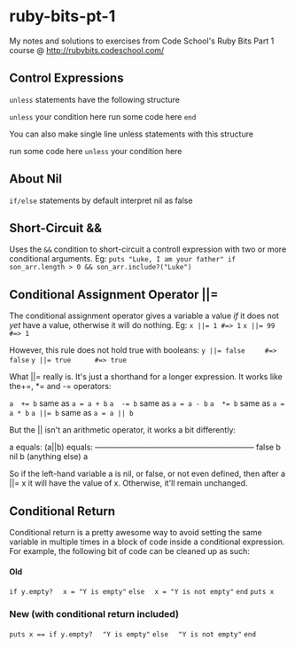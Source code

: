 # ruby-bits-pt-1
My notes and solutions to exercises from Code School's Ruby Bits Part 1 course @ http://rubybits.codeschool.com/

Control Expressions
-------------------
`unless` statements have the following structure

`unless` your condition here
run some code here
`end`

You can also make single line unless statements with this structure

run some code here `unless` your condition here

About Nil
-----------
`if/else` statements by default interpret nil as false

Short-Circuit &&
-----------------
Uses the `&&` condition to short-circuit a controll expression with two or more conditional arguments. Eg:
`puts "Luke, I am your father" if son_arr.length > 0 && son_arr.include?("Luke")`

Conditional Assignment Operator ||=
----------------------
The conditional assignment operator gives a variable a value *if* it does not *yet* have a value, otherwise it will do nothing. Eg:
`x ||= 1 #=> 1`
`x ||= 99 #=> 1`

However, this rule does not hold true with booleans:
`y ||= false     #=> false`
`y ||= true      #=> true`

What ||= really is. It's just a shorthand for a longer expression. It works like the+=, *= and -= operators:

`a  += b`         same as        `a = a + b`
`a  -= b`         same as        `a = a - b`
`a  *= b`         same as        `a = a * b`
`a ||= b`         same as        `a = a || b`

But the || isn't an arithmetic operator, it works a bit differently:

a equals:                  (a||b) equals:
–––––––––––––––––––––––––––––––––––––––––
false                          b
nil                            b
(anything else)             a

So if the left-hand variable a is nil, or false, or not even defined, then after a ||= x it will have the value of x. Otherwise, it'll remain unchanged.

Conditional Return
------------------
Conditional return is a pretty awesome way to avoid setting the same variable in multiple times in a block of code inside a conditional expression. For example, the following bit of code can be cleaned up as such:
#### Old
`if y.empty?`
`  x = "Y is empty"`
`else`
`  x = "Y is not empty"`
`end`
`puts x`

### New (with conditional return included)
`puts x == if y.empty?`
`  "Y is empty"`
`else`
`  "Y is not empty"`
`end`


